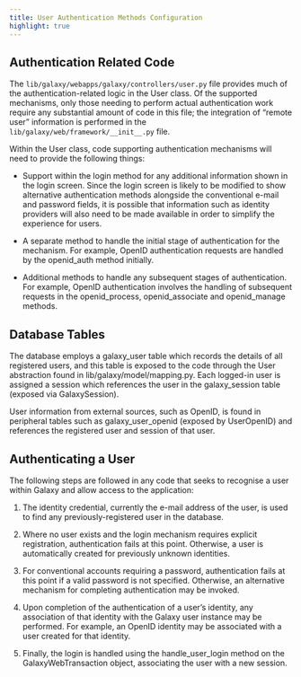 ```yaml
---
title: User Authentication Methods Configuration
highlight: true
---
```


Authentication Related Code
---

The `lib/galaxy/webapps/galaxy/controllers/user.py` file provides much of the 
authentication-related logic in the User class. Of the supported mechanisms, 
only those needing to perform actual authentication work require any substantial 
amount of code in this file; the integration of “remote user” information is 
performed in the `lib/galaxy/web/framework/__init__.py` file.


Within the User class, code supporting authentication mechanisms will need to 
provide the following things:


- Support within the login method for any additional information shown in the 
login screen. Since the login screen is likely to be modified to show alternative 
authentication methods alongside the conventional e-mail and password fields, 
it is possible that information such as identity providers will also need to 
be made available in order to simplify the experience for users.

- A separate method to handle the initial stage of authentication for the 
mechanism. For example, OpenID authentication requests are handled by the 
openid_auth method initially.

- Additional methods to handle any subsequent stages of authentication. 
For example, OpenID authentication involves the handling of subsequent 
requests in the openid_process, openid_associate and openid_manage methods.


Database Tables
---

The database employs a galaxy_user table which records the details of all 
registered users, and this table is exposed to the code through the User 
abstraction found in lib/galaxy/model/mapping.py. Each logged-in user is 
assigned a session which references the user in the galaxy_session table 
(exposed via GalaxySession).

User information from external sources, such as OpenID, is found in 
peripheral tables such as galaxy_user_openid (exposed by UserOpenID) 
and references the registered user and session of that user.


Authenticating a User
---

The following steps are followed in any code that seeks to recognise a 
user within Galaxy and allow access to the application:

1. The identity credential, currently the e-mail address of the user, 
is used to find any previously-registered user in the database.

2. Where no user exists and the login mechanism requires explicit 
registration, authentication fails at this point. Otherwise, a user 
is automatically created for previously unknown identities.

3. For conventional accounts requiring a password, authentication 
fails at this point if a valid password is not specified. Otherwise, 
an alternative mechanism for completing authentication may be invoked.

4. Upon completion of the authentication of a user’s identity, 
any association of that identity with the Galaxy user instance may 
be performed. For example, an OpenID identity may be associated 
with a user created for that identity.

5. Finally, the login is handled using the handle_user_login method 
on the GalaxyWebTransaction object, associating the user with a new session.
